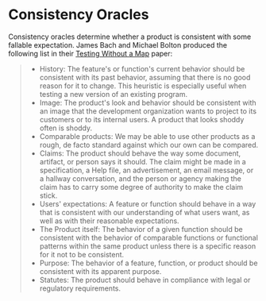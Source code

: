 # Consistency Oracles

Consistency oracles determine whether a product is consistent with some fallable expectation. James Bach and Michael Bolton produced the following list in their [Testing Without a Map](http://www.developsense.com/articles/2005-01-TestingWithoutAMap.pdf) paper:

>* History: The feature's or function's current behavior should be consistent with its past behavior, assuming that there is no good reason for it to change. This heuristic is especially useful when testing a new version of an existing program.
>* Image: The product's look and behavior should be consistent with an image that the development organization wants to project to its customers or to its internal users. A product that looks shoddy often is shoddy.
>* Comparable products: We may be able to use other products as a rough, de facto standard against which our own can be compared.
>* Claims: The product should behave the way some document, artifact, or person says it should. The claim might be made in a specification, a Help file, an advertisement, an email message, or a hallway conversation, and the person or agency making the claim has to carry some degree of authority to make the claim stick.
>* Users' expectations: A feature or function should behave in a way that is consistent with our understanding of what users want, as well as with their reasonable expectations.
>* The Product itself: The behavior of a given function should be consistent with the behavior of comparable functions or functional patterns within the same product unless there is a specific reason for it not to be consistent.
>* Purpose: The behavior of a feature, function, or product should be consistent with its apparent purpose.
>* Statutes: The product should behave in compliance with legal or regulatory requirements.